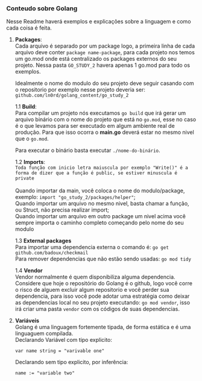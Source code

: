 ### Conteudo sobre Golang

Nesse Readme haverá exemplos e explicações sobre a linguagem e como cada coisa é feita.

1. **Packages**: <br>
   Cada arquivo é separado por um package logo, a primeira linha de cada arquivo deve conter `package name-package`, para cada projeto nos temos um go.mod onde está centralizado os packages externos do seu projeto. Nessa pasta `GO_STUDY_2` havera apenas 1 go.mod para todo os exemplos. <br>

   Idealmente o nome do modulo do seu projeto deve seguir casando com o repositorio por exemplo nesse projeto deveria ser: `github.com/ln0rd/golang_content/go_study_2` <br>

   1.1 **Build**: <br>
   Para compilar um projeto nós executamos `go build` que irá gerar um arquivo binário com o nome do projeto que está no `go.mod`, esse no caso é o que levamos para ser executado em algum ambiente real de produção. Para que isso ocorra o **main.go** deverá estar no mesmo nivel que o `go.mod`. <br>

   Para executar o binário basta executar `./nome-do-binário`. <br>

   1.2 **Imports**: <br>
   `Toda função com inicio letra maiuscula por exemplo "Write()" é a forma de dizer que a função é public, se estiver minuscula é private` <br><br>
   Quando importar da main, você coloca o nome do modulo/package, exemplo: `import "go_study_2/packages/helper"`; <br>
   Quando importar um arquivo no mesmo nivel, basta chamar a função, ou Struct, não precisa realizar import; <br>
   Quando importar um arquivo em outro package um nivel acima você sempre importa o caminho completo começando pelo nome do seu modulo <br>

   1.3 **External packages** <br>
   Para importar uma dependencia externa o comando é: `go get github.com/badoux/checkmail` <br>
   Para remover dependencias que não estão sendo usadas: `go mod tidy` <br>

   1.4 **Vendor** <br>
   Vendor normalmente é quem disponibiliza alguma dependencia. Considere que hoje o repositório do Golang é o github, logo você corre o risco de alguem excluir algum repositorio e você perder sua dependencia, para isso você pode adotar uma estratégia como deixar as dependencias local no seu projeto executando: `go mod vendor`, isso irá criar uma pasta `vendor` com os códigos de suas dependencias. <br>

2. **Variáveis** <br>
   Golang é uma linguagem fortemente tipada, de forma estática e é uma linguaguem compilada.<br>
   Declarando Variável com tipo explicito:
   ```
   var name string = "varivable one"
   ```
   Declarando sem tipo explicito, por inferência:
   ```
   name := "variable two"
   ```
